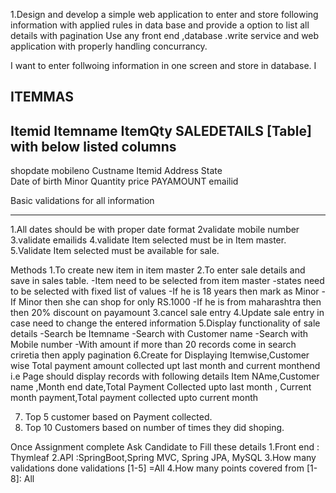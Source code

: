 1.Design and develop a simple web application to enter and store following information with applied rules in data base
  and provide a option to list all details with pagination
  Use any front end ,database .write service and web application with properly handling concurrancy.

I want to enter follwoing information in one screen and store in database.
I

ITEMMAS
----------------------------------------------------
Itemid
Itemname
ItemQty
SALEDETAILS [Table] with below listed columns
----------------------------------------------------
shopdate 
mobileno
Custname
Itemid
Address
State  
Date of birth
Minor
Quantity
price
PAYAMOUNT
emailid

Basic validations for all information
************************************
1.All dates should be with proper date format
2validate mobile number
3.validate emailids
4.validate Item selected must be in Item master.
5.Validate Item selected must be available for sale.

Methods 
1.To create new item in item master
2.To enter sale details and save in sales table.
  -Item need to be selected from item master
  -states need to be selected with fixed list of values 
  -If he is 18 years then mark as Minor 
  -If Minor then she can shop for only RS.1000
  -If he is from maharashtra then then 20% discount on payamount 
3.cancel sale entry
4.Update sale entry in case need to change the entered information
5.Display functionality of sale details 
  -Search be Itemname
  -Search with Customer name
  -Search with Mobile number
  -With amount
  if more than 20 records come in search criretia then apply pagination
6.Create for Displaying 
  Itemwise,Customer wise Total payment amount collected upt last month and current monthend
  i.e Page should display records with following details
  Item NAme,Customer name ,Month end date,Total Payment Collected upto last month ,
  Current month payment,Total payment collected upto current month

7. Top 5 customer based on Payment collected.
8. Top 10 Customers based on number of times they did shoping. 




Once Assignment complete Ask Candidate to Fill these details
1.Front end : Thymleaf
2.API :SpringBoot,Spring MVC, Spring JPA, MySQL
3.How many validations done validations [1-5] =All
4.How many points covered from [1-8]: All
